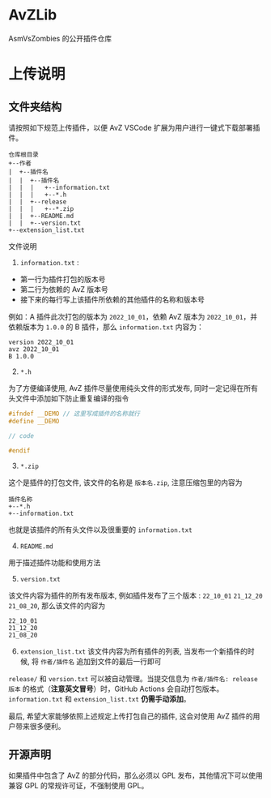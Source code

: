 <!--
 * @Coding: utf-8
 * @Author: vector-wlc
 * @Date: 2022-10-04 18:40:25
 * @Description: 
-->

# AvZLib

AsmVsZombies 的公开插件仓库

# 上传说明

## 文件夹结构

请按照如下规范上传插件，以便 AvZ VSCode 扩展为用户进行一键式下载部署插件。

```
仓库根目录
+--作者
|  +--插件名
|  |  +--插件名
|  |  |   +--information.txt
|  |  |   +--*.h
|  |  +--release
|  |  |   +--*.zip
|  |  +--README.md
|  |  +--version.txt  
+--extension_list.txt
```

文件说明

1. `information.txt` : 
* 第一行为插件打包的版本号
* 第二行为依赖的 AvZ 版本号
* 接下来的每行写上该插件所依赖的其他插件的名称和版本号

例如：A 插件此次打包的版本为 `2022_10_01`，依赖 AvZ 版本为 `2022_10_01`，并依赖版本为 `1.0.0`  的 B 插件，那么 `information.txt` 内容为：

```
version 2022_10_01
avz 2022_10_01
B 1.0.0
```

2. `*.h`

为了方便编译使用, AvZ 插件尽量使用纯头文件的形式发布, 同时一定记得在所有头文件中添加如下防止重复编译的指令

```C++
#ifndef __DEMO // 这里写成插件的名称就行 
#define __DEMO

// code

#endif
```

3. `*.zip`

这个是插件的打包文件, 该文件的名称是 `版本名.zip`, 注意压缩包里的内容为 

```
插件名称
+--*.h
+--information.txt
```

也就是该插件的所有头文件以及很重要的 `information.txt` 

4. `README.md`

用于描述插件功能和使用方法

5. `version.txt`

该文件内容为插件的所有发布版本, 例如插件发布了三个版本 : `22_10_01` `21_12_20` `21_08_20`,
那么该文件的内容为

```
22_10_01
21_12_20
21_08_20
```

6. `extension_list.txt`
   该文件内容为所有插件的列表, 当发布一个新插件的时候, 将 `作者/插件名` 追加到文件的最后一行即可

`release/` 和 `version.txt` 可以被自动管理。当提交信息为 `作者/插件名: release 版本` 的格式（**注意英文冒号**）时，GitHub Actions 会自动打包版本。`information.txt` 和 `extension_list.txt` **仍需手动添加**。

最后, 希望大家能够依照上述规定上传打包自己的插件, 这会对使用 AvZ 插件的用户带来很多便利。

## 开源声明

如果插件中包含了 AvZ 的部分代码，那么必须以 GPL 发布，其他情况下可以使用兼容 GPL 的常规许可证，不强制使用 GPL。
